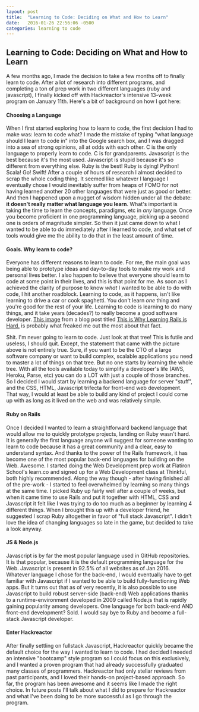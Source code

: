```yaml
---
layout: post
title:  "Learning to Code: Deciding on What and How to Learn"
date:   2016-01-26 22:56:06 -0500
categories: learning to code
---
```


## Learning to Code: Deciding on What and How to Learn

A few months ago, I made the decision to take a few months off to finally learn to code. After a lot of research into different programs, and completing a ton of prep work in two different languages (ruby and javascript), I finally kicked off with Hackreactor's intensive 13-week program on January 11th. Here's a bit of background on how I got here:

#### Choosing a Language

When I first started exploring how to learn to code, the first decision I had to make was: learn to code what? I made the mistake of typing "what language should I learn to code in" into the Google search box, and I was dragged into a sea of strong opinions, all at odds with each other. C is the only language to properly learn to code. C is for grandparents. Javascript is the best because it's the most used. Javascript is stupid because it's so different from everything else. Ruby is the best! Ruby is dying! Python! Scala! Go! Swift! After a couple of hours of research I almost decided to scrap the whole coding thing. It seemed like whatever I language I eventually chose I would inevitably suffer from heaps of FOMO for not having learned another 20 other languages that were just as good or better. And then I happened upon a nugget of wisdom hidden under all the debate: **it doesn't really matter what language you learn**. What's important is taking the time to learn the concepts, paradigms, etc in *any* language. Once you become proficient in one programming language, picking up a second one is orders of magnitude simpler. So then it just came down to what I wanted to be able to do immediately after I learned to code, and what set of tools would give me the ability to do that in the least amount of time. 

#### Goals. Why learn to code?

Everyone has different reasons to learn to code. For me, the main goal was being able to prototype ideas and day-to-day tools to make my work and personal lives better. I also happen to believe that everyone should learn to code at some point in their lives, and this is that point for me. As soon as I achieved the clarity of purpose to know *what* I wanted to be able to do with code, I hit another roadblock. Learning to code, as it happens, isn't like learning to drive a car or cook spaghetti. You don't learn *one* thing and you're good for the rest of your life. Learning to code is learning to do many things, and it take years (decades?) to really become a good software developer. [This image](https://dgosxlrnzhofi.cloudfront.net/custom_page_images/64/page_images/Rails_Competencies.png) from a blog post titled [This is Why Learning Rails is Hard.](https://www.codefellows.org/blog/this-is-why-learning-rails-is-hard) is probably what freaked me out the most about that fact.

Shit. I'm never going to learn to code. Just look at that tree! This is futile and useless, I should quit. Except, the statement that came with the picture above is not entirely true. Sure, if you want to be the CTO of a large software company or want to build complex, scalable applications you need to master a lot of things on that tree. But no one starts by learning the whole tree. With all the tools available today to simplify a developer's life (AWS, Heroku, Parse, etc) you can do a LOT with just a couple of those branches. So I decided I would start by learning a backend language for server "stuff", and the CSS, HTML, Javascript trifecta for front-end web development. That way, I would at least be able to build any kind of project I could come up with as long as it lived on the web and was relatively simple. 

#### Ruby on Rails

Once I decided I wanted to learn a straightforward backend language that would allow me to quickly prototype projects, landing on Ruby wasn't hard. It is generally the first language anyone will suggest for someone wanting to learn to code because it has a great community and a clear, easy to understand syntax. And thanks to the power of the Rails framework, it has become one of the most popular back-end languages for building on the Web. Awesome. I started doing the Web Development prep work at Flatiron School's learn.co and signed up for a Web Development class at Thinkful, both highly recommended. Along the way though - after having finished all of the pre-work - I started to feel overwhelmed by learning so many things at the same time. I picked Ruby up fairly well after a couple of weeks, but when it came time to use Rails and put it together with HTML, CSS and Javascript it felt like I was trying to do too much as a beginner by learning 4 different things. When I brought this up with a developer friend, he suggested I scrap Ruby altogether in favor of "full stack Javascript". I didn't love the idea of changing languages so late in the game, but decided to take a look anyway. 

#### JS & Node.js

Javascript is by far the most popular language used in GitHub repositories. It is that popular, because it is the default programming language for the Web. Javascript is present in 92.5% of all websites as of Jan 2016. Whatever language I chose for the back-end, I would eventually have to get familiar with Javascript if I wanted to be able to build fully-functioning Web apps. But it turns out that as of very recently, it is also possible to use Javascript to build robust server-side (back-end) Web applications thanks to a runtime-environment developed in 2009 called Node.js that is rapidly gaining popularity among developers. One language for both back-end AND front-end development? Sold. I would say bye to Ruby and become a full-stack Javascript developer.

#### Enter Hackreactor

After finally settling on fullstack Javascript, Hackreactor quickly became the default choice for the way I wanted to learn to code. I had decided I needed an intensive "bootcamp" style program so I could focus on this exclusively, and I wanted a proven program that had already successfully graduated many classes of programmers. Hackreactor had only stellar reviews from past participants, and I loved their hands-on project-based approach. So far, the program has been awesome and it seems like I made the right choice. In future posts I'll talk about what I did to prepare for Hackreactor and what I've been doing to be more successful as I go through the program. 
